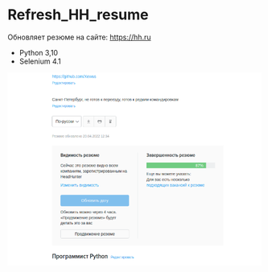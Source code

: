 # Refresh_HH_resume

Обновляет резюме на сайте: https://hh.ru

- Python 3,10
- Selenium 4.1

![Иллюстрация к проекту](https://github.com/Xewus/Refresh_HH_resume/blob/main/resume.png)
